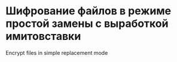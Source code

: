 Шифрование файлов в режиме простой замены с выработкой имитовставки
=============================

Encrypt files in simple replacement mode
